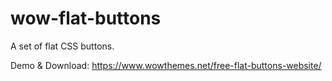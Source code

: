 # wow-flat-buttons
A set of flat CSS buttons.

Demo & Download: https://www.wowthemes.net/free-flat-buttons-website/
